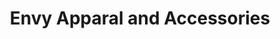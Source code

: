 ---
title: "Envy Apparal and Accessories"
url: /washington/envy-apparal-and-accessories/
shop: Kleidung
---